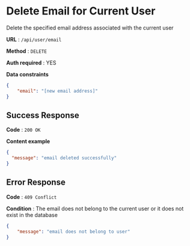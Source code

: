 # Delete Email for Current User

Delete the specified email address associated with the current user

**URL** : `/api/user/email`

**Method** : `DELETE`

**Auth required** : YES

**Data constraints**

```json
{
    "email": "[new email address]"
}
```

## Success Response

**Code** : `200 OK`

**Content example**

```json
{
  "message": "email deleted successfully"
}
```

## Error Response

**Code** : `409 Conflict`

**Condition** : The email does not belong to the current user or it does not
 exist in the database

```json
{   
    "message": "email does not belong to user"
}
```
